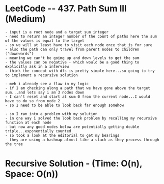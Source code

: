 # LeetCode -- 437. Path Sum III (Medium)

    - input is a root node and a target sum integer
    - need to return an integer number of the count of paths here the sum of the values is equal to the target
    - so we will at least have to visit each node once that is for sure
    - also the path can only travel from parent nodes to children ("downwards")
    - meaning we can't be going up and down levels to get the sum
    - the values can be negative - which would be a good thing to explicitly ask in a interview
    - think the concept with dfs is pretty simple here...so going to try to implement a recursive solution

    - meh i already see a flaw in my logic
    - if I am checking along a path that we have gone above the target sum...and lets say i am 3 nodes down
    - I can't reset and start at sum 0 from the current node...I would have to do so from node 2
    - so I need to be able to look back far enough somehow

    - so I ran into a problem with my solution
    - in one way i solved the look back problem by recalling my recursive function at each node
    - but now any good nodes below are potentially getting double triple...exponentially counted
    - so took a look at the editorial to get my bearings 
    - they are using a hashmap almost like a stack as they process through the tree



# Recursive Solution - (Time: O(n), Space: O(n))